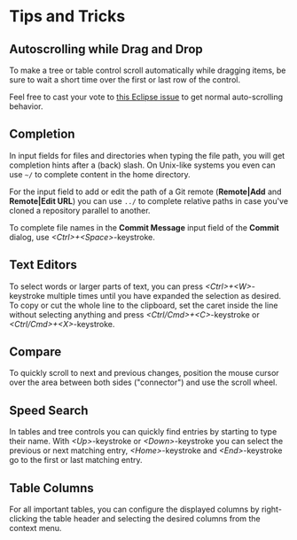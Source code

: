 # Tips and Tricks

## Autoscrolling while Drag and Drop

To make a tree or table control scroll automatically while dragging
items, be sure to wait a short time over the first or last row of the
control.

Feel free to cast your vote to [this Eclipse
issue](https://bugs.eclipse.org/bugs/show_bug.cgi?id=457108) to get
normal auto-scrolling behavior.

## Completion

In input fields for files and directories when typing the file path, you
will get completion hints after a (back) slash. On Unix-like systems you
even can use `~/` to complete content in the home directory.

For the input field to add or edit the path of a Git remote
(**Remote\|Add** and **Remote\|Edit URL**) you can use `../` to complete
relative paths in case you've cloned a repository parallel to another.

To complete file names in the **Commit Message** input field of the
**Commit** dialog, use *\<Ctrl>+\<Space>*-keystroke.

## Text Editors

To select words or larger parts of text, you can press
*\<Ctrl>+\<W>*-keystroke multiple times until you have expanded the
selection as desired. To copy or cut the whole line to the clipboard,
set the caret inside the line without selecting anything and press
*\<Ctrl/Cmd>+\<C>*-keystroke or *\<Ctrl/Cmd>+\<X>*-keystroke.

## Compare

To quickly scroll to next and previous changes, position the mouse
cursor over the area between both sides ("connector") and use the scroll
wheel.

## Speed Search

In tables and tree controls you can quickly find entries by starting to
type their name. With *\<Up>*-keystroke or *\<Down>*-keystroke you can
select the previous or next matching entry, *\<Home>*-keystroke and
*\<End>*-keystroke go to the first or last matching entry.

## Table Columns

For all important tables, you can configure the displayed columns by
right-clicking the table header and selecting the desired columns from
the context menu.
